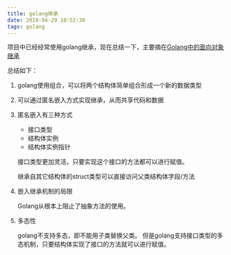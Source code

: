 ```yaml
---
title: golang继承
date: 2019-04-29 10:52:38
tags: golang
---
```


项目中已经经常使用golang继承，现在总结一下，主要摘在[Golang中的面向对象继承](https://hackthology.com/golangzhong-de-mian-xiang-dui-xiang-ji-cheng.html)

总结如下：

1. golang使用组合，可以将两个结构体简单组合形成一个新的数据类型
2. 可以通过匿名嵌入方式实现继承，从而共享代码和数据
3. 匿名嵌入有三种方式
    + 接口类型
    + 结构体实例
    + 结构体实例指针

   接口类型更加灵活，只要实现这个接口的方法都可以进行赋值。

   继承自其它结构体的struct类型可以直接访问父类结构体字段/方法

4. 嵌入继承机制的局限

   Golang从根本上阻止了抽象方法的使用。

5. 多态性

   golang不支持多态，即不能用子类替换父类。
   但是golang支持接口类型的多态机制，只要结构体实现了接口的方法就可以进行赋值。
